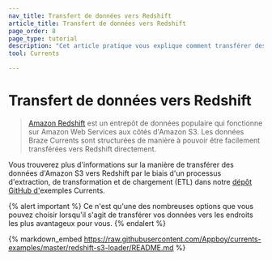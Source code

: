 ```yaml
---
nav_title: Transfert de données vers Redshift
article_title: Transfert de données vers Redshift
page_order: 8
page_type: tutorial
description: "Cet article pratique vous explique comment transférer des données d'Amazon S3 vers Redshift par le biais d'un processus d'extraction, de transformation et de chargement (ETL)."
tool: Currents

---
```


# Transfert de données vers Redshift

> [Amazon Redshift](https://aws.amazon.com/redshift/) est un entrepôt de données populaire qui fonctionne sur Amazon Web Services aux côtés d'Amazon S3. Les données Braze Currents sont structurées de manière à pouvoir être facilement transférées vers Redshift directement.

Vous trouverez plus d'informations sur la manière de transférer des données d'Amazon S3 vers Redshift par le biais d'un processus d'extraction, de transformation et de chargement (ETL) dans notre [dépôt GitHub d'](https://github.com/Appboy/currents-examples)exemples Currents.

{% alert important %}
Ce n'est qu'une des nombreuses options que vous pouvez choisir lorsqu'il s'agit de transférer vos données vers les endroits les plus avantageux pour vous.
{% endalert %}

{% markdown_embed https://raw.githubusercontent.com/Appboy/currents-examples/master/redshift-s3-loader/README.md %}
